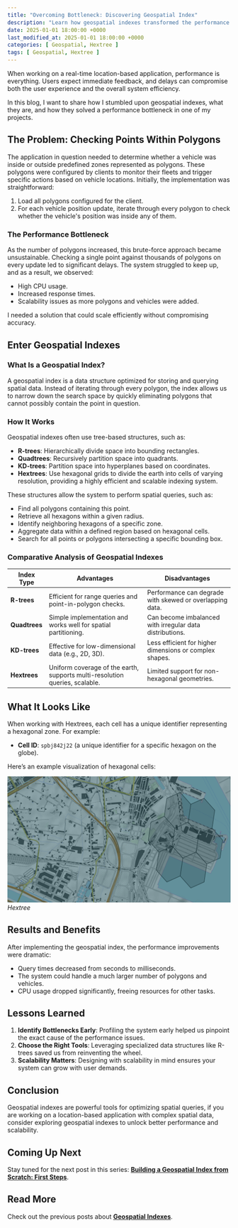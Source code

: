 ```yaml
---
title: "Overcoming Bottleneck: Discovering Geospatial Index"
description: "Learn how geospatial indexes transformed the performance of a real-time location-based application, solving critical scalability challenges with an elegant data structure"
date: 2025-01-01 18:00:00 +0000
last_modified_at: 2025-01-01 18:00:00 +0000
categories: [ Geospatial, Hextree ]
tags: [ Geospatial, Hextree ]
---
```


When working on a real-time location-based application, performance is everything. Users expect immediate feedback, and
delays
can compromise both the user experience and the overall system efficiency.

In this blog, I want to share how I stumbled
upon geospatial indexes, what they are, and how they solved a performance bottleneck in one of my projects.

## The Problem: Checking Points Within Polygons

The application in question needed to determine whether a vehicle was inside or outside predefined zones represented as
polygons. These polygons were configured by clients to monitor their fleets and trigger specific actions based on
vehicle locations. Initially, the implementation was straightforward:

1. Load all polygons configured for the client.
2. For each vehicle position update, iterate through every polygon to check whether the vehicle's position was inside
   any of them.

### The Performance Bottleneck

As the number of polygons increased, this brute-force approach became unsustainable. Checking a single point against
thousands of polygons on every update led to significant delays. The system struggled to keep up, and as a result, we
observed:

- High CPU usage.
- Increased response times.
- Scalability issues as more polygons and vehicles were added.

I needed a solution that could scale efficiently without compromising accuracy.

## Enter Geospatial Indexes

### What Is a Geospatial Index?

A geospatial index is a data structure optimized for storing and querying spatial data. Instead of iterating through
every polygon, the index allows us to narrow down the search space by quickly eliminating polygons that cannot possibly
contain the point in question.

### How It Works

Geospatial indexes often use tree-based structures, such as:

- **R-trees**: Hierarchically divide space into bounding rectangles.
- **Quadtrees**: Recursively partition space into quadrants.
- **KD-trees**: Partition space into hyperplanes based on coordinates.
- **Hextrees**: Use hexagonal grids to divide the earth into cells of varying
  resolution, providing a highly efficient and scalable indexing system.

These structures allow the system to perform spatial queries, such as:

- Find all polygons containing this point.
- Retrieve all hexagons within a given radius.
- Identify neighboring hexagons of a specific zone.
- Aggregate data within a defined region based on hexagonal cells.
- Search for all points or polygons intersecting a specific bounding box.

### Comparative Analysis of Geospatial Indexes

| **Index Type** | **Advantages**                                                                 | **Disadvantages**                                              |
|----------------|-----------------------------------------------------------------------------|----------------------------------------------------------------|
| **R-trees**    | Efficient for range queries and point-in-polygon checks.                    | Performance can degrade with skewed or overlapping data.      |
| **Quadtrees**  | Simple implementation and works well for spatial partitioning.              | Can become imbalanced with irregular data distributions.      |
| **KD-trees**   | Effective for low-dimensional data (e.g., 2D, 3D).                         | Less efficient for higher dimensions or complex shapes.       |
| **Hextrees**   | Uniform coverage of the earth, supports multi-resolution queries, scalable. | Limited support for non-hexagonal geometries.                 |

## What It Looks Like

When working with Hextrees, each cell has a unique identifier representing a hexagonal zone. For example:

- **Cell ID**: `spbj842j22` (a unique identifier for a specific hexagon on the globe).

Here’s an example visualization of hexagonal cells:

![img-description](/assets/img/geospatial/hextree.png)
_Hextree_

## Results and Benefits

After implementing the geospatial index, the performance improvements were dramatic:

- Query times decreased from seconds to milliseconds.
- The system could handle a much larger number of polygons and vehicles.
- CPU usage dropped significantly, freeing resources for other tasks.

## Lessons Learned

1. **Identify Bottlenecks Early**: Profiling the system early helped us pinpoint the exact cause of the performance
   issues.
2. **Choose the Right Tools**: Leveraging specialized data structures like R-trees saved us from reinventing the wheel.
3. **Scalability Matters**: Designing with scalability in mind ensures your system can grow with user demands.

## Conclusion

Geospatial indexes are powerful tools for optimizing spatial queries, if you are working on a location-based application
with complex spatial data,
consider exploring geospatial indexes to unlock better performance and scalability.

## Coming Up Next

Stay tuned for the next post in this series: [**Building a Geospatial Index from Scratch: First Steps**](/posts/building-geospatial-index-first-steps/).

## Read More

Check out the previous posts about [**Geospatial Indexes**](/categories/geospatial/).
